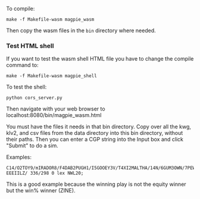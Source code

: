 To compile:

```
make -f Makefile-wasm magpie_wasm
```

Then copy the wasm files in the `bin` directory where needed.

### Test HTML shell

If you want to test the wasm shell HTML file you have to change the compile command to:

```
make -f Makefile-wasm magpie_shell
```

To test the shell:

```
python cors_server.py
```

Then navigate with your web browser to localhost:8080/bin/magpie_wasm.html

You must have the files it needs in that bin directory. Copy over all the kwg, klv2, and csv files from the data directory into this bin directory, without their paths. Then you can enter a CGP string into the Input box and click "Submit" to do a sim.

Examples:

```
C14/O2TOY9/mIRADOR8/F4DAB2PUGH1/I5GOOEY3V/T4XI2MALTHA/14N/6GUM3OWN/7PEW2DOE/9EF1DOR/2KUNA1J1BEVELS/3TURRETs2S2/7A4T2/7N7/7S7 EEEIILZ/ 336/298 0 lex NWL20;
```
This is a good example because the winning play is not the equity winner but the win% winner (ZINE).